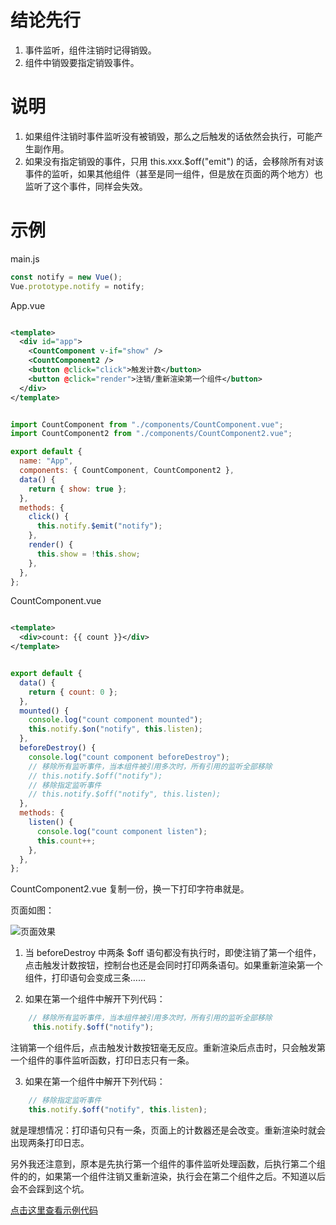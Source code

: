# 结论先行

1. 事件监听，组件注销时记得销毁。
2. 组件中销毁要指定销毁事件。


# 说明

1. 如果组件注销时事件监听没有被销毁，那么之后触发的话依然会执行，可能产生副作用。
2. 如果没有指定销毁的事件，只用 this.xxx.$off("emit") 的话，会移除所有对该事件的监听，如果其他组件（甚至是同一组件，但是放在页面的两个地方）也监听了这个事件，同样会失效。

# 示例
main.js
```javascript
const notify = new Vue();
Vue.prototype.notify = notify;
```
App.vue

```xml

<template>
  <div id="app">
    <CountComponent v-if="show" />
    <CountComponent2 />
    <button @click="click">触发计数</button>
    <button @click="render">注销/重新渲染第一个组件</button>
  </div>
</template>

```

```javascript

import CountComponent from "./components/CountComponent.vue";
import CountComponent2 from "./components/CountComponent2.vue";

export default {
  name: "App",
  components: { CountComponent, CountComponent2 },
  data() {
    return { show: true };
  },
  methods: {
    click() {
      this.notify.$emit("notify");
    },
    render() {
      this.show = !this.show;
    },
  },
};

```


CountComponent.vue

```xml

<template>
  <div>count: {{ count }}</div>
</template>

```

```javascript

export default {
  data() {
    return { count: 0 };
  },
  mounted() {
    console.log("count component mounted");
    this.notify.$on("notify", this.listen);
  },
  beforeDestroy() {
    console.log("count component beforeDestroy");
    // 移除所有监听事件，当本组件被引用多次时，所有引用的监听全部移除
    // this.notify.$off("notify");
    // 移除指定监听事件
    // this.notify.$off("notify", this.listen);
  },
  methods: {
    listen() {
      console.log("count component listen");
      this.count++;
    },
  },
};

```

CountComponent2.vue 复制一份，换一下打印字符串就是。

页面如图：


![页面效果](https://img-blog.csdnimg.cn/20200925211522523.png?x-oss-process=image/watermark,type_ZmFuZ3poZW5naGVpdGk,shadow_10,text_aHR0cHM6Ly9ibG9nLmNzZG4ubmV0L2tpbGwzNzAzNTQ=,size_16,color_FFFFFF,t_70#pic_center)



 1. 当  beforeDestroy 中两条 $off 语句都没有执行时，即使注销了第一个组件，点击触发计数按钮，控制台也还是会同时打印两条语句。如果重新渲染第一个组件，打印语句会变成三条……

2. 如果在第一个组件中解开下列代码：

```javascript
    // 移除所有监听事件，当本组件被引用多次时，所有引用的监听全部移除
     this.notify.$off("notify");
```
注销第一个组件后，点击触发计数按钮毫无反应。重新渲染后点击时，只会触发第一个组件的事件监听函数，打印日志只有一条。

3. 如果在第一个组件中解开下列代码：

```javascript
    // 移除指定监听事件
    this.notify.$off("notify", this.listen);
```
就是理想情况：打印语句只有一条，页面上的计数器还是会改变。重新渲染时就会出现两条打印日志。

另外我还注意到，原本是先执行第一个组件的事件监听处理函数，后执行第二个组件的的，如果第一个组件注销又重新渲染，执行会在第二个组件之后。不知道以后会不会踩到这个坑。


[点击这里查看示例代码](https://github.com/kill370354/remove-listener-before-destroy)

